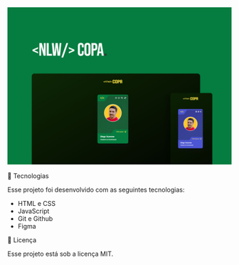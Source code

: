 
<img src="./assets/preview.jpg">
<p>🚀 Tecnologias </p>
<p>Esse projeto foi desenvolvido com as seguintes tecnologias:</p>
<ul>
<li>HTML e CSS</li>
<li>JavaScript</li>
<li>Git e Github</li>
<li>Figma</li>
</ul>

<p>📝 Licença</p>
<p>Esse projeto está sob a licença MIT.</p>
